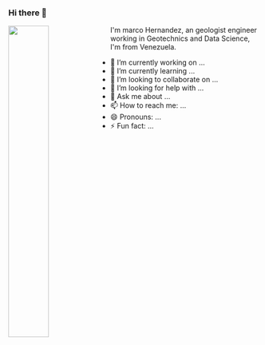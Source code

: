 ### Hi there 👋

[<img align="left" width="40%" src="https://geologiaymapas.com/wp-content/uploads/2021/10/logo_cuadrado480x480.jpg">](https://geologiaymapas.com) 

I'm marco Hernandez, an geologist engineer working in Geotechnics and Data Science, I'm from Venezuela.

- 🔭 I’m currently working on ...
- 🌱 I’m currently learning ...
- 👯 I’m looking to collaborate on ...
- 🤔 I’m looking for help with ...
- 💬 Ask me about ...
- 📫 How to reach me: ...
- 😄 Pronouns: ...
- ⚡ Fun fact: ...
